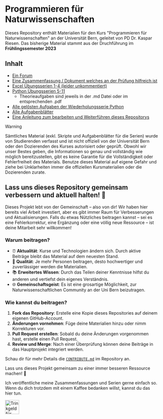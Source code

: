 # Programmieren für Naturwissenschaften

Dieses Repository enthält Materialien für den Kurs "Programmieren für Naturwissenschaften" an der Universität Bern, geleitet von PD Dr. Kaspar Riesen. Das bisherige Material stammt aus der Druchführung im **Frühlingssemester 2023**

## Inhalt

- [Ein Forum](https://github.com/lbatschelet/Programmieren-fuer-Naturwissenschaften/discussions)
- [Eine Zusammenfassung / Dokument welches an der Prüfung hilfreich ist](Zusammenfassung/ZF_FS23_Programmieren_für_Naturwissenschaften.pdf)
- [Excel Übungsserien 1-4 (leider unkommentiert)](Serien/Excel_Uebungsserien)
- [Python Übungsserien 5-11](Serien/Python_Uebungsserien)
    - Theorieaufgaben sind jeweils in der .md Datei oder im entsprechenden .pdf
- [Alle gelösten Aufgaben der Wiederholungsserie Python](Wiederholungsserie_zur_Prüfungsvorbereitung)
- [Alle Aufgabenblätter](Serien/Aufgabenblätter)
- [Eine Anleitung zum bearbeiten und Weiterführen dieses Repositorys](CONTRIBUTE.md)

> [!WARNING]
> Sämtliches Material (exkl. Skripte und Aufgabenblätter für die Serien) wurde von Studierenden verfasst und ist nicht offiziell von der Universität Bern oder den Dozierenden des Kurses autorisiert oder geprüft. Obwohl wir unser Bestes geben, die Informationen so genau und vollständig wie möglich bereitzustellen, gibt es keine Garantie für die Vollständigkeit oder Fehlerfreiheit des Materials. Benutze dieses Material auf eigene Gefahr und ziehe bei Unklarheiten immer die offiziellen Kursmaterialien oder die Dozierenden zurate.

## Lass uns dieses Repository gemeinsam verbessern und aktuell halten! 🌱

Dieses Projekt lebt von der Gemeinschaft – also von dir! Wir haben hier bereits viel Arbeit investiert, aber es gibt immer Raum für Verbesserungen und Aktualisierungen. Falls du etwas Nützliches beitragen kannst – sei es eine Fehlerkorrektur, eine Ergänzung oder eine völlig neue Ressource – ist deine Mitarbeit sehr willkommen!

### Warum beitragen?

- ⏰ **Aktualität**: Kurse und Technologien ändern sich. Durch aktive Beiträge bleibt das Material auf dem neuesten Stand.
- 💪 **Qualität**: Je mehr Personen beitragen, desto hochwertiger und zuverlässiger werden die Materialien.
- 📚 **Erweitertes Wissen**: Durch das Teilen deiner Kenntnisse hilfst du anderen und vertiefst dein eigenes Verständnis.
- 🌐 **Gemeinschaftsgeist**: Es ist eine grosartige Möglichkeit, zur  Naturwissenschaftlichen Community an der Uni Bern beizutragen.


### Wie kannst du beitragen?

1. **Fork das Repository**: Erstelle eine Kopie dieses Repositories auf deinem eigenen GitHub-Account.
2. **Änderungen vornehmen**: Füge deine Materialien hinzu oder nimm Korrekturen vor.
3. **Pull Request erstellen**: Sobald du deine Änderungen vorgenommen hast, erstelle einen Pull Request.
4. **Review und Merge**: Nach einer Überprüfung können deine Beiträge in das Hauptprojekt integriert werden.

Schau dir für mehr Details die [`CONTRIBUTE.md`](CONTRIBUTE.md) im Repository an.

Lass uns dieses Projekt gemeinsam zu einer immer besseren Ressource machen! 🚀


Ich veröffentliche meine Zusammenfassungen und Serien gerne einfach so. Wenn du dich trotzdem mit einem Kaffee bedanken willst, kannst du das hier tun.

<a href='https://ko-fi.com/lbatschelet' target='_blank'><img height='35' style='border:0px;height:46px;' src='https://az743702.vo.msecnd.net/cdn/kofi3.png?v=0' border='0' alt='Trinkgeld für ein Kaffee' />
